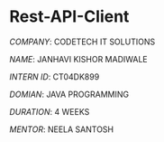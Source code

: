 # Rest-API-Client

*COMPANY*: CODETECH IT SOLUTIONS

*NAME*: JANHAVI KISHOR MADIWALE

*INTERN ID*: CT04DK899

*DOMIAN*: JAVA PROGRAMMING

*DURATION*: 4 WEEKS

*MENTOR*: NEELA SANTOSH
